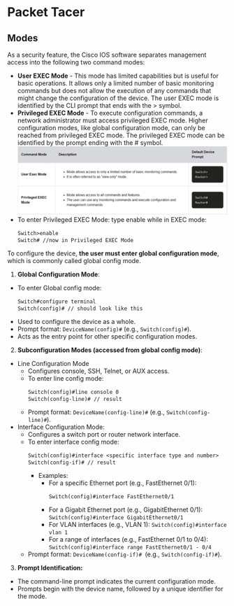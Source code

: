 # Packet Tacer

## Modes
As a security feature, the Cisco IOS software separates management access into the following two command modes:

  - **User EXEC Mode** - This mode has limited capabilities but is useful for basic operations. It allows only a limited number of basic monitoring commands but does not allow the execution of any commands that might change the configuration of the device. The user EXEC mode is identified by the CLI prompt that ends with the > symbol.
  - **Privileged EXEC Mode** - To execute configuration commands, a network administrator must access privileged EXEC mode. Higher configuration modes, like global configuration mode, can only be reached from privileged EXEC mode. The privileged EXEC mode can be identified by the prompt ending with the # symbol.
![image](https://github.com/chrysoprasus/Cyber-Patriot-Windows-Server/blob/main/images/modes.JPG)
  - To enter Privileged EXEC Mode: type enable while in EXEC mode:
    ```
    Switch>enable
    Switch# //now in Privileged EXEC Mode
    ``` 

To configure the device, **the user must enter global configuration mode**, which is commonly called global config mode.
1. **Global Configuration Mode**:
  - To enter Global config mode:
      ```
      Switch#configure terminal
      Switch(config)# // should look like this
      ```
  - Used to configure the device as a whole.
  - Prompt format: `DeviceName(config)#` (e.g., `Switch(config)#`).
  - Acts as the entry point for other specific configuration modes.
2. **Subconfiguration Modes (accessed from global config mode)**:
  - Line Configuration Mode
    - Configures console, SSH, Telnet, or AUX access.
    - To enter line config mode:
        ```
        Switch(config)#line console 0
        Switch(config-line)# // result
        ```
    - Prompt format: `DeviceName(config-line)#` (e.g., `Switch(config-line)#`).
  - Interface Configuration Mode:
    - Configures a switch port or router network interface.
    - To enter interface config mode:
        ```
        Switch(config)#interface <specific interface type and number>
        Switch(config-if)# // result
        ```
        - Examples:
          - For a specific Ethernet port (e.g., FastEthernet 0/1):
            ```
            Switch(config)#interface FastEthernet0/1
            ```
          - For a Gigabit Ethernet port (e.g., GigabitEthernet 0/1):
             ```Switch(config)#interface GigabitEthernet0/1 ```
          - For VLAN interfaces (e.g., VLAN 1):
             ```Switch(config)#interface vlan 1 ```
          - For a range of interfaces (e.g., FastEthernet 0/1 to 0/4):
            ```Switch(config)#interface range FastEthernet0/1 - 0/4 ```
    - Prompt format: `DeviceName(config-if)# `(e.g., `Switch(config-if)#`).
3. **Prompt Identification:**
  - The command-line prompt indicates the current configuration mode.
  - Prompts begin with the device name, followed by a unique identifier for the mode.
